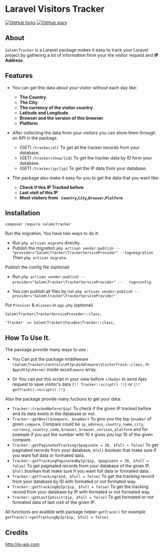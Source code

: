 # Laravel Visitors Tracker
[![GitHub forks](https://img.shields.io/github/forks/ma7moudsalem1/tracker)](https://github.com/ma7moudsalem1/tracker/network) [![GitHub stars](https://img.shields.io/github/stars/ma7moudsalem1/tracker)](https://github.com/ma7moudsalem1/tracker/stargazers)

## About

`Salem\Tracker` is a Laravel package makes it easy to track your Laravel project by gathering a lot of information from your the visitor request and **IP Address**.


## Features

* You can get this data about your visitor without each day like:

   * **The Country**.
   * **The City**.
   * **The currency of the visitor country**.
   * **Latitude and Longitude**.
   * **Browser and the version of this browser**.
   * **Platform**.

* After collecting the data from your visitors you can show them through an API in the package.

   * (GET) `/tracker/all` To get all the tracker records from your database.
   * (GET) `/tracker/show/{id}` To get the tracker data by ID form your database.
   * (GET) `/tracker/ip/{ip}` To get the IP data from your database.

* The package also make it easy for you to get the data that you want like:

   * **Check if this IP Tracked before**
   * **Last visit of this IP**
   * **Most visitors from `` Country``,``City``,``Browser``,``Platform``**

## Installation

   ```
  composer require salem/tracker
  ```
   Run the migration, You have two ways to do it:
   * Run `php artisan migrate` directly.
   * Publish the migration `php artisan vendor:publish --
     *provider="Salem\Tracker\TrackerServiceProvider" --tag=migration` Then `php artisan migrate`.

   Publish the config file (optional)

   * Run  `php artisan vendor:publish --provider="Salem\Tracker\TrackerServiceProvider" --   tag=config`.

   * You can publish all files by run `php artisan vendor:publish --provider="Salem\Tracker\TrackerServiceProvider"`

   Put `Provicer` & `Aliases` in `app.php` (optional)
   ```
   Salem\Tracker\TrackerServiceProvider::class,
   ```
   ```
   'Tracker' => Salem\Tracker\Facades\Tracker::class,
   ```

## How To Use It.

   The package provide many ways to use :

   * You Can put the package middleware `\Salem\Tracker\Controls\Http\middleware\VisitorTrack::class,` in  `App\Http\Kernel` inside `$middleware` array.

   * Or You can put this script in your view before `</body>` to send Ajax request to save visitor's data ```{!! Tracker::script() !!}``` or ```{!! getTrack()->script() !!}```.

   Also the package provide many fuctions to get your data:

   * ``` Tracker::trackedBefore($ip) ``` To check if the given IP tracked before and its data exists in the database or not.
   * ``` Tracker::getBest($compare, $number) ``` To give you the top `$number` of given `compare`, Compare could be `ip_address`, `country_name`, `city`, `currency`, `country_code`, `browser`, `browser_version`, `platform` and for example if you put the number with 10 it gives you top 10 of the given compare.
   * ``` Tracker::getPaginatedTracking($paginate = 20, $full = false) ``` To get paginated records from your database, `$full` boolean that make sure if you want full data or formated data.
   * ``` Tracker::getTrackingPaginatedByIp($ip, $paginate = 20, $full = false) ``` To get paginated records from your database of the given IP, `$full` boolean that make sure if you want full data or formated data.
   * ``` Tracker::getTracking($id, $full = false) ``` To get the tracking record from your database by ID with formated or not formated way.
   * ``` Tracker::getTrackingByIp($ip, $full = false) ``` To get the tracking record from your database by IP with formated or not formated way.
   * ``` Tracker::getLastIpVisit($ip, $full = false) ``` To get formated or not formated data of last visit of the given IP.

   All functions are avalible with package helper `getTrack()` for example `getTrack()->getTrackingByIp($ip, $full = false)`.

## Credits
   http://ip-api.com.
